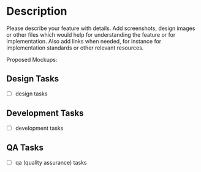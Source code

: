 # Description

Please describe your feature with details.
Add screenshots, design images or other files which would help for
understanding the feature or for implementation.
Also add links when needed, for instance for implementation standards
or other relevant resources.

Proposed Mockups:

## Design Tasks

* [ ]  design tasks

## Development Tasks

* [ ]  development tasks

## QA Tasks

* [ ]  qa (quality assurance) tasks

